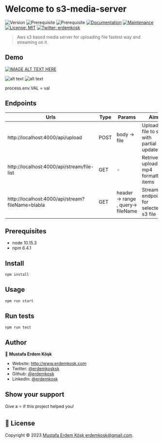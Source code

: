# Welcome to s3-media-server 
![Version](https://img.shields.io/badge/version-1.0.0-blue.svg?cacheSeconds=2592000)
![Prerequisite](https://img.shields.io/badge/node-10.15.3-blue.svg)
![Prerequisite](https://img.shields.io/badge/npm-6.4.1-blue.svg)
[![Documentation](https://img.shields.io/badge/documentation-yes-brightgreen.svg)](https://github.com/erdemkosk/quiz_api#readme)
[![Maintenance](https://img.shields.io/badge/Maintained%3F-yes-green.svg)](https://github.com/erdemkosk/quiz_api/graphs/commit-activity)
[![License: MIT](https://img.shields.io/github/license/erdemkosk/quiz_api)](https://github.com/erdemkosk/quiz_api/blob/master/LICENSE)
[![Twitter: erdemkosk](https://img.shields.io/twitter/follow/erdemkosk.svg?style=social)](https://twitter.com/erdemkosk)

> Aws s3 based media server for uploading file fastest way and streaming on it.

## Demo

[![IMAGE ALT TEXT HERE](https://img.youtube.com/vi/Qir4seehtvU/0.jpg)](https://www.youtube.com/watch?v=Qir4seehtvU)

![alt text](https://i.imgur.com/1jKjaAp.png)
![alt text](https://i.imgur.com/TUsp3G8.png)

process.env.VAL = val

## Endpoints

| Urls                                             | Type | Params                             | Aim                                     |
|--------------------------------------------------|------|------------------------------------|-----------------------------------------|
| http://localhost:4000/api/upload                 | POST | body -> file                       | Upload a file to s3 with partial update |
| http://localhost:4000/api/stream/file-list       | GET  | -                                  | Retrive uploaded mp4 formatted items    |
| http://localhost:4000/api/stream?fileName=blabla | GET  | header -> range , query-> fileName | Streaming endpoint for selected s3 file |

## Prerequisites

- node 10.15.3
- npm 6.4.1

## Install

```sh
npm install
```

## Usage

```sh
npm run start
```

## Run tests

```sh
npm run test
```

## Author

👤 **Mustafa Erdem Köşk**

* Website: http://www.erdemkosk.com
* Twitter: [@erdemkosksk](https://twitter.com/erdemkosksk)
* Github: [@erdemkosk](https://github.com/erdemkosk)
* LinkedIn: [@erdemkosk](https://linkedin.com/in/erdemkosk)


## Show your support

Give a ⭐️ if this project helped you!


## 📝 License

Copyright © 2023 [Mustafa Erdem Köşk <erdemkosk@gmail.com>](https://github.com/erdemkosk).
